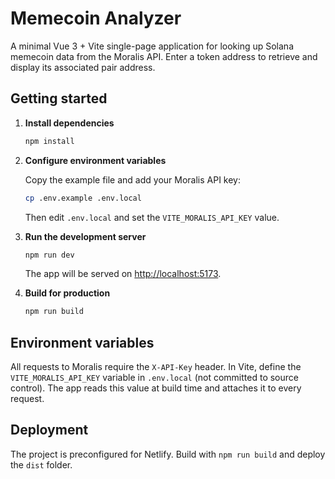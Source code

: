 # Memecoin Analyzer

A minimal Vue 3 + Vite single-page application for looking up Solana memecoin data from the Moralis API. Enter a token address to retrieve and display its associated pair address.

## Getting started

1. **Install dependencies**

   ```bash
   npm install
   ```

2. **Configure environment variables**

   Copy the example file and add your Moralis API key:

   ```bash
   cp .env.example .env.local
   ```

   Then edit `.env.local` and set the `VITE_MORALIS_API_KEY` value.

3. **Run the development server**

   ```bash
   npm run dev
   ```

   The app will be served on [http://localhost:5173](http://localhost:5173).

4. **Build for production**

   ```bash
   npm run build
   ```

## Environment variables

All requests to Moralis require the `X-API-Key` header. In Vite, define the `VITE_MORALIS_API_KEY` variable in `.env.local` (not committed to source control). The app reads this value at build time and attaches it to every request.

## Deployment

The project is preconfigured for Netlify. Build with `npm run build` and deploy the `dist` folder.
